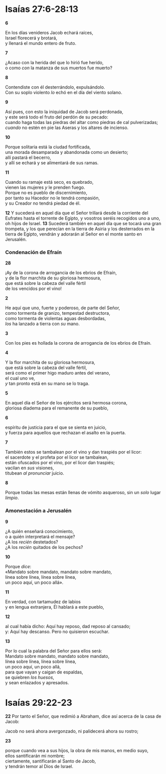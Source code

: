 # Isaías 27:6-28:13



**6** 

En los días venideros Jacob echará raíces,  
Israel florecerá y brotará,  
y llenará el mundo entero de fruto.

**7** 

¿Acaso con la herida del que lo hirió fue herido,  
o como *con* la matanza de sus muertos fue muerto?

**8** 

Contendiste con él desterrándolo, expulsándolo.  
Con su soplo violento *lo* echó en el día del viento solano.

**9** 

Así pues, con esto la iniquidad de Jacob será perdonada,  
y este será todo el fruto del perdón de su pecado:  
cuando haga todas las piedras del altar como piedras de cal pulverizadas;  
*cuando* no estén en pie las Aseras y los altares de incienso.

**10** 

Porque solitaria está la ciudad fortificada,  
una morada desamparada y abandonada como un desierto;  
allí pastará el becerro,  
y allí se echará y se alimentará de sus ramas.

**11** 

Cuando su ramaje está seco, es quebrado,  
vienen las mujeres *y* le prenden fuego.  
Porque no es pueblo de discernimiento,  
por tanto su Hacedor no le tendrá compasión,  
y su Creador no tendrá piedad de él.

**12** Y sucederá en aquel día que el Señor trillará desde la corriente del Eufrates hasta el torrente de Egipto, y vosotros seréis recogidos uno a uno, oh hijos de Israel. **13** Sucederá también en aquel día que se tocará una gran trompeta, y los que perecían en la tierra de Asiria y los desterrados en la tierra de Egipto, vendrán y adorarán al Señor en el monte santo en Jerusalén.

### **Condenación de Efraín**

**28** 

¡Ay de la corona de arrogancia de los ebrios de Efraín,  
y de la flor marchita de su gloriosa hermosura,  
que está sobre la cabeza del valle fértil  
de los vencidos por el vino\!

**2** 

He aquí que uno, fuerte y poderoso, de parte del Señor,  
como tormenta de granizo, tempestad destructora,  
como tormenta de violentas aguas desbordadas,  
*los* ha lanzado a tierra con *su* mano.

**3** 

Con los pies es hollada la corona de arrogancia de los ebrios de Efraín.

**4** 

Y la flor marchita de su gloriosa hermosura,  
que está sobre la cabeza del valle fértil,  
será como el primer higo maduro antes del verano,  
el cual uno ve,  
*y* tan pronto está en su mano se lo traga.

**5** 

En aquel día el Señor de los ejércitos será hermosa corona,  
gloriosa diadema para el remanente de su pueblo,

**6** 

espíritu de justicia para el que se sienta en juicio,  
y fuerza para aquellos que rechazan el asalto en la puerta.

**7** 

También estos se tambalean por el vino y dan traspiés por el licor:  
el sacerdote y el profeta por el licor se tambalean,  
están ofuscados por el vino, por el licor dan traspiés;  
vacilan en *sus* visiones,  
titubean *al pronunciar* juicio.

**8** 

Porque todas las mesas están llenas de vómito asqueroso, sin un *solo* lugar *limpio*.

### **Amonestación a Jerusalén**

**9** 

¿A quién enseñará conocimiento,  
o a quién interpretará el mensaje?  
¿A los *recién* destetados?  
¿A los *recién* quitados de los pechos?

**10** 

Porque *dice*:  
«Mandato sobre mandato, mandato sobre mandato,  
línea sobre línea, línea sobre línea,  
un poco aquí, un poco allá».

**11** 

En verdad, con tartamudez de labios  
y en lengua extranjera, Él hablará a este pueblo,

**12** 

al cual había dicho: Aquí hay reposo, dad reposo al cansado;  
y: Aquí hay descanso. Pero no quisieron escuchar.

**13** 

Por lo cual la palabra del Señor para ellos será:  
Mandato sobre mandato, mandato sobre mandato,  
línea sobre línea, línea sobre línea,  
un poco aquí, un poco allá,  
para que vayan y caigan de espaldas,  
se quiebren *los huesos*,  
y sean enlazados y apresados.

# Isaías 29:22-23



**22** Por tanto el Señor, que redimió a Abraham, dice así acerca de la casa de Jacob:

Jacob no será ahora avergonzado, ni palidecerá ahora su rostro;

**23** 

porque cuando vea a sus hijos, la obra de mis manos, en medio suyo,  
ellos santificarán mi nombre;  
ciertamente, santificarán al Santo de Jacob,  
y tendrán temor al Dios de Israel.

